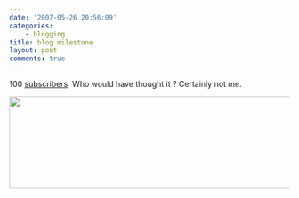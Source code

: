 ```yaml
---
date: '2007-05-26 20:56:09'
categories:
    - blogging
title: blog milestone
layout: post
comments: true
---
```

100
[subscribers](http://picasaweb.google.com/nbrightside/Blog/photo#5068852034314040242).
Who would have thought it ? Certainly not me.

<a href="http://picasaweb.google.com/lh/photo/Ch9KcZTLeZhe5ecVKXz6GQ?feat=embedwebsite"><img src="http://lh6.ggpht.com/_l2uGy1RGCiE/TRDUMuzHp2I/AAAAAAAABqU/-3D9_VBE_E4/s800/100alltime.JPG" height="166" width="511" /></a>
